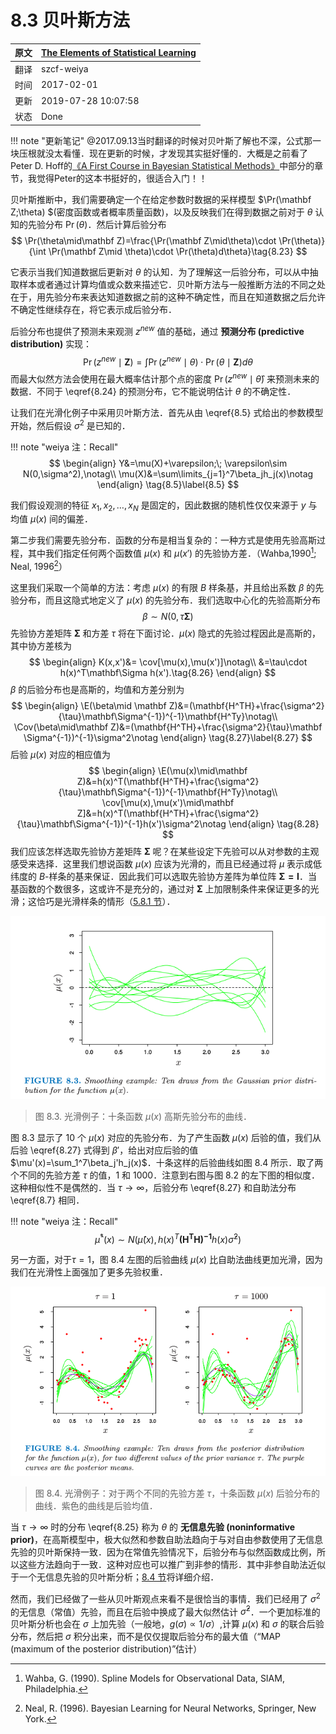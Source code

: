 # 8.3 贝叶斯方法

| 原文   | [The Elements of Statistical Learning](https://web.stanford.edu/~hastie/ElemStatLearn/printings/ESLII_print12.pdf#page=286) |
| ---- | ---------------------------------------- |
| 翻译   | szcf-weiya                               |
| 时间   | 2017-02-01                               |
| 更新   | 2019-07-28 10:07:58                               |
| 状态 | Done|


!!! note "更新笔记"
    @2017.09.13当时翻译的时候对贝叶斯了解也不深，公式那一块压根就没太看懂．现在更新的时候，才发现其实挺好懂的．大概是之前看了Peter D. Hoff的[《A First Course in Bayesian Statistical Methods》](../references/A_First_Course_in_Bayesian_Statistical_Methods.pdf)中部分的章节，我觉得Peter的这本书挺好的，很适合入门！！

贝叶斯推断中，我们需要确定一个在给定参数时数据的采样模型 $\Pr(\mathbf Z;\theta) $(密度函数或者概率质量函数)，以及反映我们在得到数据之前对于 $\theta$ 认知的先验分布 $\Pr(\theta)$．然后计算后验分布
$$
\Pr(\theta\mid\mathbf Z)=\frac{\Pr(\mathbf Z\mid\theta)\cdot \Pr(\theta)}{\int \Pr(\mathbf Z\mid \theta)\cdot \Pr(\theta)d\theta}\tag{8.23}
$$

它表示当我们知道数据后更新对 $\theta$ 的认知．为了理解这一后验分布，可以从中抽取样本或者通过计算均值或众数来描述它．贝叶斯方法与一般推断方法的不同之处在于，用先验分布来表达知道数据之前的这种不确定性，而且在知道数据之后允许不确定性继续存在，将它表示成后验分布．

后验分布也提供了预测未来观测 $z^{new}$ 值的基础，通过 **预测分布 (predictive distribution)** 实现：
$$
\Pr(z^{new}\mid \mathbf  Z)=\int \Pr(z^{new}\mid \theta)\cdot \Pr(\theta\mid \mathbf Z)d\theta\tag{8.24}\label{8.24}
$$
而最大似然方法会使用在最大概率估计那个点的密度 $\Pr(z^{new}\mid \hat\theta)$ 来预测未来的数据．不同于 \eqref{8.24} 的预测分布，它不能说明估计 $\theta$ 的不确定性．

让我们在光滑化例子中采用贝叶斯方法．首先从由 \eqref{8.5} 式给出的参数模型开始，然后假设 $\sigma^2$ 是已知的．

!!! note "weiya 注：Recall"
    $$
    \begin{align}
    Y&=\mu(X)+\varepsilon;\; \varepsilon\sim N(0,\sigma^2),\notag\\
    \mu(X)&=\sum\limits_{j=1}^7\beta_jh_j(x)\notag
    \end{align}
    \tag{8.5}\label{8.5}
    $$

我们假设观测的特征 $x_1,x_2,\ldots,x_N$ 是固定的，因此数据的随机性仅仅来源于 $y$ 与均值 $\mu(x)$ 间的偏差．

第二步我们需要先验分布．函数的分布是相当复杂的：一种方式是使用先验高斯过程，其中我们指定任何两个函数值 $\mu(x)$ 和 $\mu(x')$ 的先验协方差．（Wahba,1990[^1]; Neal, 1996[^2]）

这里我们采取一个简单的方法：考虑 $\mu(x)$ 的有限 $B$ 样条基，并且给出系数 $\beta$ 的先验分布，而且这隐式地定义了 $\mu(x)$ 的先验分布．我们选取中心化的先验高斯分布
$$
\beta\sim N(0,\tau\mathbf \Sigma)\tag{8.25}\label{8.25}
$$
先验协方差矩阵 $\mathbf \Sigma$ 和方差 $\tau$ 将在下面讨论．$\mu(x)$ 隐式的先验过程因此是高斯的，其中协方差核为
$$
\begin{align}
K(x,x')&= \cov[\mu(x),\mu(x')]\notag\\
&=\tau\cdot h(x)^T\mathbf\Sigma h(x').\tag{8.26}
\end{align}
$$
$\beta$ 的后验分布也是高斯的，均值和方差分别为
$$
\begin{align}
\E(\beta\mid \mathbf Z)&=(\mathbf{H^TH}+\frac{\sigma^2}{\tau}\mathbf\Sigma^{-1})^{-1}\mathbf{H^Ty}\notag\\
\Cov(\beta\mid\mathbf Z)&=(\mathbf{H^TH}+\frac{\sigma^2}{\tau}\mathbf \Sigma^{-1})^{-1}\sigma^2\notag
\end{align}
\tag{8.27}\label{8.27}
$$
后验 $\mu(x)$ 对应的相应值为
$$
\begin{align}
\E(\mu(x)\mid\mathbf Z)&=h(x)^T(\mathbf{H^TH}+\frac{\sigma^2}{\tau}\mathbf\Sigma^{-1})^{-1}\mathbf{H^Ty}\notag\\
\cov[\mu(x),\mu(x')\mid\mathbf Z]&=h(x)^T(\mathbf{H^TH}+\frac{\sigma^2}{\tau}\mathbf\Sigma^{-1})^{-1}h(x')\sigma^2\notag
\end{align}
\tag{8.28}
$$
我们应该怎样选取先验协方差矩阵 $\mathbf \Sigma$ 呢？在某些设定下先验可以从对参数的主观感受来选择．这里我们想说函数 $\mu(x)$ 应该为光滑的，而且已经通过将 $\mu$ 表示成低纬度的 $B$-样条的基来保证．因此我们可以选取先验协方差阵为单位阵 $\mathbf {\Sigma=I}$．当基函数的个数很多，这或许不是充分的，通过对 $\mathbf\Sigma$ 上加限制条件来保证更多的光滑；这恰巧是光滑样条的情形（[5.8.1 节](../05-Basis-Expansions-and-Regularization/5.8-Regularization-and-Reproducing-Kernel-Hibert-Spaces/index.html)）．

![](../img/08/fig8.3.png)

> 图 8.3. 光滑例子：十条函数 $\mu(x)$ 高斯先验分布的曲线．

图 8.3 显示了 10 个 $\mu(x)$ 对应的先验分布．为了产生函数 $\mu(x)$ 后验的值，我们从后验 \eqref{8.27} 式得到 $\beta'$，给出对应后验的值 $\mu'(x)=\sum_1^7\beta_j'h_j(x)$．十条这样的后验曲线如图 8.4 所示．取了两个不同的先验方差 $\tau$ 的值，1 和 1000．注意到右图与图 8.2 的左下图的相似度．这种相似性不是偶然的．当 $\tau\longrightarrow \infty$，后验分布 \eqref{8.27} 和自助法分布 \eqref{8.7} 相同．

!!! note "weiya 注：Recall"
    $$
    \hat\mu^*(x)\sim N(\hat \mu(x), h(x)^T\mathbf{(H^TH)^{-1}}h(x)\hat\sigma^2)\tag{8.7}\label{8.7}
    $$

另一方面，对于$\tau=1$，图 8.4 左图的后验曲线 $\mu(x)$ 比自助法曲线更加光滑，因为我们在光滑性上面强加了更多先验权重．

![](../img/08/fig8.4.png)

> 图 8.4. 光滑例子：对于两个不同的先验方差 $\tau$，十条函数 $\mu(x)$ 后验分布的曲线．紫色的曲线是后验均值．

当 $\tau\rightarrow \infty$ 时的分布 \eqref{8.25} 称为 $\theta$ 的 **无信息先验 (noninformative prior)**，在高斯模型中，极大似然和参数自助法趋向于与对自由参数使用了无信息先验的贝叶斯保持一致．因为在常值先验情况下，后验分布与似然函数成比例，所以这些方法趋向于一致．这种对应也可以推广到非参的情形．其中非参自助法近似于一个无信息先验的贝叶斯分析；[8.4 节](8.4-Relationship-Between-the-Bootstrap-and-Bayesian-Inference/index.html)将详细介绍．

然而，我们已经做了一些从贝叶斯观点来看不是很恰当的事情．我们已经用了 $\sigma^2$ 的无信息（常值）先验，而且在后验中换成了最大似然估计 $\hat\sigma^2$．一个更加标准的贝叶斯分析也会在 $\sigma$ 上加先验（一般地，$g(\sigma)\propto 1/\sigma$）,计算 $\mu(x)$ 和 $\sigma$ 的联合后验分布，然后把 $\sigma$ 积分出来，而不是仅仅提取后验分布的最大值（“MAP (maximum of the posterior distribution)”估计）

[^1]: Wahba, G. (1990). Spline Models for Observational Data, SIAM, Philadelphia.
[^2]: Neal, R. (1996). Bayesian Learning for Neural Networks, Springer, New York.
